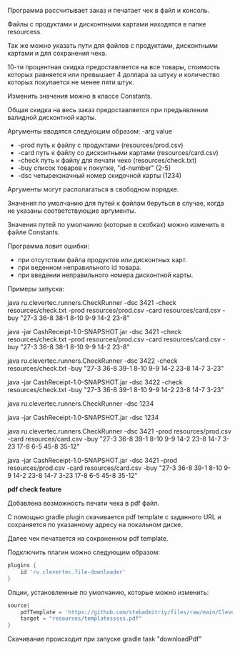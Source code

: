 Программа рассчитывает заказ и печатает чек в файл и консоль.

Файлы с продуктами и дисконтными картами находятся в папке resourcess.

Так же можно указать пути для файлов с продуктами, дисконтными картами и для сохранения чека.

10-ти процентная скидка предоставляется на все товары, стоимость которых равняется или превышает 4 доллара за штуку и количество которых покупается не менее пяти штук.

Изменить значения можно в классе Constants.

Общая скидка на весь заказ предоставляется при предъявлении валидной дисконтной карты.

Аргументы вводятся следующим образом: -arg value
*    -prod   путь к файлу с продуктами (resources/prod.csv)
*    -card   путь к файлу со дисконтными картами (resources/card.csv)
*    -check  путь к файлу для печати чеко (resources/check.txt)
*    -buy    список товаров к покупке, "id-number" (2-5)
*    -dsc    четырехзначный номер скидочной карты (1234)

Аргументы могут располагаться в свободном порядке.

Значения по умолчанию для путей к файлам беруться в случае, когда не указаны соответствующие аргументы.

Значения путей по умолчанию (которые в скобках) можно изменить в файле Constants.

Программа ловит ошибки:
* при отсутствии файла продуктов или дисконтных карт.
* при веденном неправильного id товара.
* при введении неправильного номера дисконтной карты.

Примеры запуска: 

java ru.clevertec.runners.CheckRunner -dsc 3421 -check resources/check.txt -prod resources/prod.csv -card resources/card.csv -buy "27-3 36-8 38-1 8-10 9-9 14-2 23-8"

java -jar CashReceipt-1.0-SNAPSHOT.jar -dsc 3421 -check resources/check.txt -prod resources/prod.csv -card resources/card.csv -buy "27-3 36-8 38-1 8-10 9-9 14-2 23-8"

java ru.clevertec.runners.CheckRunner -dsc 3422 -check resources/check.txt -buy "27-3 36-8 39-1 8-10 9-9 14-2 23-8 14-7 3-23"

java -jar CashReceipt-1.0-SNAPSHOT.jar -dsc 3422 -check resources/check.txt -buy "27-3 36-8 39-1 8-10 9-9 14-2 23-8 14-7 3-23"

java ru.clevertec.runners.CheckRunner -dsc 1234

java -jar CashReceipt-1.0-SNAPSHOT.jar -dsc 1234

java ru.clevertec.runners.CheckRunner -dsc 3421 -prod resources/prod.csv -card resources/card.csv -buy "27-3 36-8 39-1 8-10 9-9 14-2 23-8 14-7 3-23 17-8 6-5 45-8 35-12"

java -jar CashReceipt-1.0-SNAPSHOT.jar -dsc 3421 -prod resources/prod.csv -card resources/card.csv -buy "27-3 36-8 39-1 8-10 9-9 14-2 23-8 14-7 3-23 17-8 6-5 45-8 35-12"


**pdf check feature**

Добавлена возможность печати чека в pdf файл.

С помощью gradle plugin скачивается pdf template с заданного URL и сохраняется по указанному адресу на локальном диске.

Далее чек печатается на сохраненном pdf template.

Подключить плагин можно следующим образом:

```gradle
plugins {
    id 'ru.clevertec.file-downloader'
}
```

Опции, установленные по умолчанию, которые можно изменить:

```gradle
source{
    pdfTemplate = 'https://github.com/stebadmitriy/files/raw/main/Clevertec_Template.pdf'
    target = "resources/templatesssss.pdf"
}
```

Скачивание происходит при запуске gradle task "downloadPdf"
